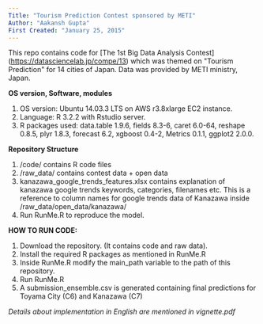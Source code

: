 ```yaml
---
Title: "Tourism Prediction Contest sponsored by METI"
Author: "Aakansh Gupta"
First Created: "January 25, 2015"
---
```


This repo contains code for [The 1st Big Data Analysis Contest] (https://datasciencelab.jp/compe/13) which was themed on "Tourism Prediction"
for 14 cities of Japan. Data was provided by METI ministry, Japan.

**OS version, Software, modules**

1. OS version: Ubuntu 14.03.3 LTS on AWS r3.8xlarge EC2 instance.
2. Language: R 3.2.2 with Rstudio server.
3. R packages used: data.table 1.9.6, fields 8.3-6, caret 6.0-64, reshape 0.8.5, plyr 1.8.3, forecast 6.2, xgboost 0.4-2, Metrics 0.1.1, ggplot2 2.0.0.


**Repository Structure**

1. /code/ contains R code files
2. /raw_data/ contains contest data  + open data
3. kanazawa_google_trends_features.xlsx contains explanation of kanazawa google trends keywords, categories, filenames etc. This is a reference to column names for google trends data of Kanazawa inside /raw_data/open_data/kanazawa/
4. Run RunMe.R to reproduce the model.

**HOW TO RUN CODE:**

1. Download the repository. (It contains code and raw data).
2. Install the required R packages as mentioned in RunMe.R
3. Inside RunMe.R modify the main_path variable to the path of this repository.
4. Run RunMe.R
6. A submission_ensemble.csv is generated containing final predictions for Toyama City (C6) and Kanazawa (C7)

*Details about implementation in English are mentioned in vignette.pdf*
